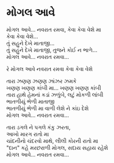 # મોગલ આવે

મોગલ આવે... નવરાત રમવા, કેવા કેવા વેશે મા  
કેવા કેવા વેશે...  
તું સહુને દેખે માતાજી...  
તું સહુને દેખે માતાજી, તુજને કોઈ ન ભાળે...  
મોગલ આવે... નવરાત રમવા...  

રે મોગલ આવે નવરાત રમવા કેવા કેવા વેશે  

તારા ઝણણ ઝણણ ઝાંઝર ઝમકે  
ખણણ ખણણ કાંબી મા... ખણણ ખણણ કાંબી  
તારા હાથે હેમનાં કડાં ઝળુંબે, લટું મોકળી લાંબી  
ભાતળીયું ભેળી માતાજી  
ભાતળીયું ભેળી મા વાળી લેશે ને કાંઇ દેશે  
મોગલ આવે... નવરાત રમવા...  

તારા ડગલે ને પગલે કંકુ ઝરતા,  
આખો મારગ રાતો મા  
ચાંદનીનો ચંદરવો માથે, લીલી કોરની રાતો મા  
"દાન" કહે મરછરાળી મોગલ, સદાય સહાય રહેશે  
મોગલ આવે... નવરાત રમવા...  
